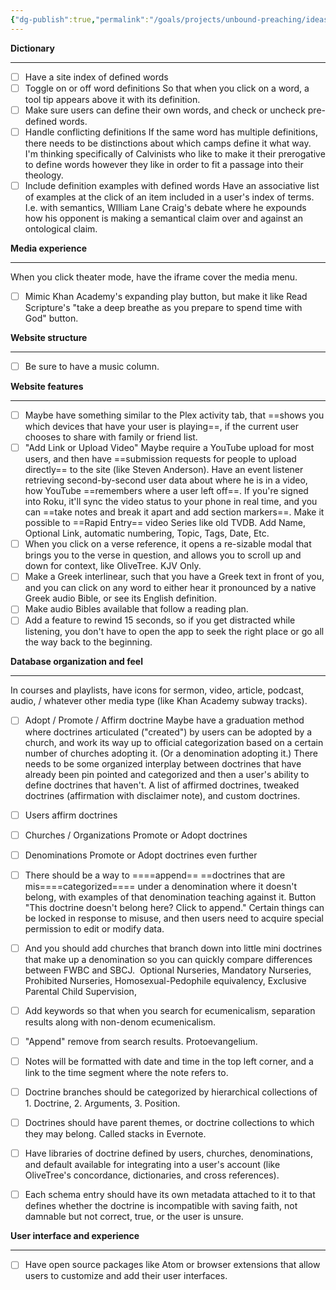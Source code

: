 ```yaml
---
{"dg-publish":true,"permalink":"/goals/projects/unbound-preaching/ideas/website-ideas-from-journal-entries/","tags":["website"],"created":"Aug 22, 2018, 5:08 PM","updated":"Nov 12, 2018, 9:11 AM"}
---
```



**Dictionary**

* * *

- [ ] Have a site index of defined words
- [ ] Toggle on or off word definitions
So that when you click on a word, a tool tip appears above it with its definition.
- [ ] Make sure users can define their own words, and check or uncheck pre-defined words.
- [ ] Handle conflicting definitions
If the same word has multiple definitions, there needs to be distinctions about which camps define it what way. I'm thinking specifically of Calvinists who like to make it their prerogative to define words however they like in order to fit a passage into their theology.
- [ ] Include definition examples with defined words
Have an associative list of examples at the click of an item included in a user's index of terms. I.e. with semantics, WIlliam Lane Craig's debate where he expounds how his opponent is making a semantical claim over and against an ontological claim.

**Media experience**

* * *

When you click theater mode, have the iframe cover the media menu.
- [ ] Mimic Khan Academy's expanding play button, but make it like Read Scripture's "take a deep breathe as you prepare to spend time with God" button.

**Website structure**

* * *

- [ ] Be sure to have a music column.

**Website features**

* * *

- [ ] Maybe have something similar to the Plex activity tab, that ==shows you which devices that have your user is playing==, if the current user chooses to share with family or friend list.
- [ ] "Add Link or Upload Video"
Maybe require a YouTube upload for most users, and then have ==submission requests for people to upload directly== to the site (like Steven Anderson).
Have an event listener retrieving second-by-second user data about where he is in a video, how YouTube ==remembers where a user left off==. If you're signed into Roku, it'll sync the video status to your phone in real time, and you can ==take notes and break it apart and add section markers==.
Make it possible to ==Rapid Entry== video Series like old TVDB. Add Name, Optional Link, automatic numbering, Topic, Tags, Date, Etc.
- [ ] When you click on a verse reference, it opens a re-sizable modal that brings you to the verse in question, and allows you to scroll up and down for context, like OliveTree. KJV Only.
- [ ] Make a Greek interlinear, such that you have a Greek text in front of you, and you can click on any word to either hear it pronounced by a native Greek audio Bible, or see its English definition.
- [ ] Make audio Bibles available that follow a reading plan.
- [ ] Add a feature to rewind 15 seconds, so if you get distracted while listening, you don't have to open the app to seek the right place or go all the way back to the beginning.

**Database organization and feel**

* * *

In courses and playlists, have icons for sermon, video, article, podcast, audio, / whatever other media type (like Khan Academy subway tracks).
- [ ] Adopt / Promote / Affirm doctrine
Maybe have a graduation method where doctrines articulated ("created") by users can be adopted by a church, and work its way up to official categorization based on a certain number of churches adopting it. (Or a denomination adopting it.) There needs to be some organized interplay between doctrines that have already been pin pointed and categorized and then a user's ability to define doctrines that haven't. A list of affirmed doctrines, tweaked doctrines (affirmation with disclaimer note), and custom doctrines.
- [ ] Users affirm doctrines
- [ ] Churches / Organizations Promote or Adopt doctrines
- [ ] Denominations Promote or Adopt doctrines even further
- [ ] There should be a way to ====append== ==doctrines that are mis====categorized==== under a denomination where it doesn't belong, with examples of that denomination teaching against it. Button "This doctrine doesn't belong here? Click to append." Certain things can be locked in response to misuse, and then users need to acquire special permission to edit or modify data.
- [ ] And you should add churches that branch down into little mini doctrines that make up a denomination so you can quickly compare differences between FWBC and SBCJ.  Optional Nurseries, Mandatory Nurseries, Prohibited Nurseries, Homosexual-Pedophile equivalency, Exclusive Parental Child Supervision,
- [ ] Add keywords so that when you search for ecumenicalism, separation results along with non-denom ecumenicalism.
- [ ] "Append" remove from search results. Protoevangelium.

- [ ] Notes will be formatted with date and time in the top left corner, and a link to the time segment where the note refers to.
- [ ] Doctrine branches should be categorized by hierarchical collections of 1\. Doctrine, 2. Arguments, 3. Position.
- [ ] Doctrines should have parent themes, or doctrine collections to which they may belong. Called stacks in Evernote.
- [ ] Have libraries of doctrine defined by users, churches, denominations, and default available for integrating into a user's account (like OliveTree's concordance, dictionaries, and cross references).

- [ ] Each schema entry should have its own metadata attached to it to that defines whether the doctrine is incompatible with saving faith, not damnable but not correct, true, or the user is unsure.

**User interface and experience**

* * *

- [ ] Have open source packages like Atom or browser extensions that allow users to customize and add their user interfaces.


